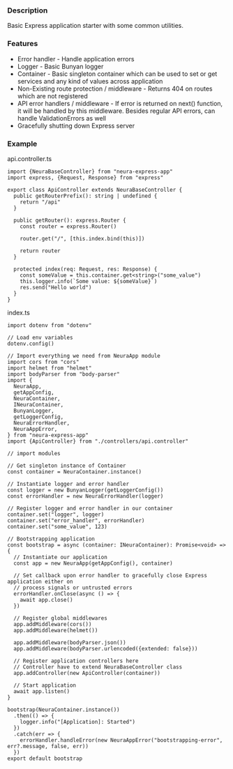### Description

Basic Express application starter with some common utilities.

### Features

- Error handler - Handle application errors
- Logger - Basic Bunyan logger
- Container - Basic singleton container which can be used to set or get services and any kind of values across application
- Non-Existing route protection / middleware - Returns 404 on routes which are not registered
- API error handlers / middleware - If error is returned on next() function, it will be handled by this middleware. Besides regular API errors, can handle ValidationErrors as well
- Gracefully shutting down Express server

### Example

api.controller.ts

```
import {NeuraBaseController} from "neura-express-app"
import express, {Request, Response} from "express"

export class ApiController extends NeuraBaseController {
  public getRouterPrefix(): string | undefined {
    return "/api"
  }

  public getRouter(): express.Router {
    const router = express.Router()

    router.get("/", [this.index.bind(this)])

    return router
  }

  protected index(req: Request, res: Response) {
    const someValue = this.container.get<string>("some_value")
    this.logger.info(`Some value: ${someValue}`)
    res.send("Hello world")
  }
}
```

index.ts

```
import dotenv from "dotenv"

// Load env variables
dotenv.config()

// Import everything we need from NeuraApp module
import cors from "cors"
import helmet from "helmet"
import bodyParser from "body-parser"
import {
  NeuraApp,
  getAppConfig,
  NeuraContainer,
  INeuraContainer,
  BunyanLogger,
  getLoggerConfig,
  NeuraErrorHandler,
  NeuraAppError,
} from "neura-express-app"
import {ApiController} from "./controllers/api.controller"

// import modules

// Get singleton instance of Container
const container = NeuraContainer.instance()

// Instantiate logger and error handler
const logger = new BunyanLogger(getLoggerConfig())
const errorHandler = new NeuraErrorHandler(logger)

// Register logger and error handler in our container
container.set("logger", logger)
container.set("error_handler", errorHandler)
container.set("some_value", 123)

// Bootstrapping application
const bootstrap = async (container: INeuraContainer): Promise<void> => {
  // Instantiate our application
  const app = new NeuraApp(getAppConfig(), container)

  // Set callback upon error handler to gracefully close Express application either on
  // process signals or untrusted errors
  errorHandler.onClose(async () => {
    await app.close()
  })

  // Register global middlewares
  app.addMiddleware(cors())
  app.addMiddleware(helmet())

  app.addMiddleware(bodyParser.json())
  app.addMiddleware(bodyParser.urlencoded({extended: false}))

  // Register application controllers here
  // Controller have to extend NeuraBaseController class
  app.addController(new ApiController(container))

  // Start application
  await app.listen()
}

bootstrap(NeuraContainer.instance())
  .then(() => {
    logger.info("[Application]: Started")
  })
  .catch(err => {
    errorHandler.handleError(new NeuraAppError("bootstrapping-error", err?.message, false, err))
  })
export default bootstrap
```
